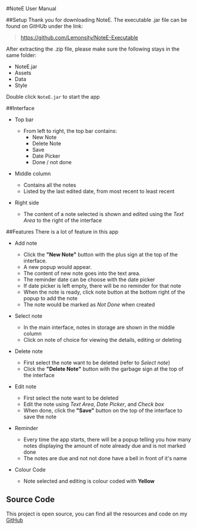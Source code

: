 #NoteE User Manual

##Setup
Thank you for downloading NoteE.
The executable .jar file can be found on GitHUb under the link:
>https://github.com/Lemonsity/NoteE-Executable

After extracting the .zip file, please make sure the following stays in the same folder:

- NoteE.jar
- Assets
- Data
- Style

Double click `NoteE.jar` to start the app

##Interface
- Top bar
    - From left to right, the top bar contains:
        - New Note
        - Delete Note
        - Save
        - Date Picker
        - Done / not done
- Middle column
    - Contains all the notes
    - Listed by the last edited date, from most recent to least recent
    
- Right side
    - The content of a note selected is shown and edited using the *Text Area* to the right of the interface

##Features
There is a lot of feature in this app

- Add note
    - Click the __"New Note"__ button with the plus sign at the top of the interface. 
    - A new popup would appear. 
    - The content of new note goes into the text area.
    - The reminder date can be choose with the date picker
    - If date picker is left empty, there will be no reminder for that note
    - When the note is ready, click note button at the bottom right of the popup to add the note
    - The note would be marked as *Not Done* when created
    
- Select note
    - In the main interface, notes in storage are shown in the middle column
    - Click on note of choice for viewing the details, editing or deleting
    
- Delete note
    - First select the note want to be deleted (refer to *Select note*)
    - Click the __"Delete Note"__ button with the garbage sign at the top of the interface
    
- Edit note
    - First select the note want to be deleted
    - Edit the note using *Text Area*, *Date Picker*, and *Check box*
    - When done, click the __"Save"__ button on the top of the interface to save the note
    
- Reminder
    - Every time the app starts, there will be a popup telling you how many notes displaying the amount of note already due and is not marked done
    - The notes are due and not not done have a bell in front of it's name
    
- Colour Code
    - Note selected and editing is colour coded with __Yellow__
    
## Source Code
This project is open source, you can find all the resources and code on my [GitHub](https://github.com/Lemonsity/NoteE)
